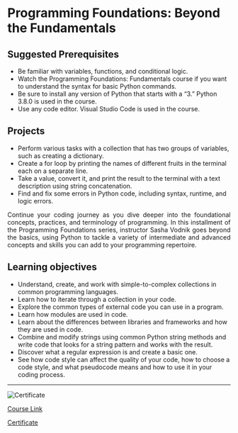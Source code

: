 # Programming Foundations: Beyond the Fundamentals

## Suggested Prerequisites

- Be familiar with variables, functions, and conditional logic.
- Watch the Programming Foundations: Fundamentals course if you want to understand the syntax for basic Python commands.
- Be sure to install any version of Python that starts with a “3.” Python 3.8.0 is used in the course.
- Use any code editor. Visual Studio Code is used in the course.

## Projects

- Perform various tasks with a collection that has two groups of variables, such as creating a dictionary.
- Create a for loop by printing the names of different fruits in the terminal each on a separate line.
- Take a value, convert it, and print the result to the terminal with a text description using string concatenation.
- Find and fix some errors in Python code, including syntax, runtime, and logic errors.

<p align="justify">Continue your coding journey as you dive deeper into the foundational concepts, practices, and terminology of programming. In this installment of the Programming Foundations series, instructor Sasha Vodnik goes beyond the basics, using Python to tackle a variety of intermediate and advanced concepts and skills you can add to your programming repertoire.</p>

## Learning objectives

- Understand, create, and work with simple-to-complex collections in common programming languages.
- Learn how to iterate through a collection in your code.
- Explore the common types of external code you can use in a program.
- Learn how modules are used in code.
- Learn about the differences between libraries and frameworks and how they are used in code.
- Combine and modify strings using common Python string methods and write code that looks for a string pattern and works with the result.
- Discover what a regular expression is and create a basic one.
- See how code style can affect the quality of your code, how to choose a code style, and what pseudocode means and how to use it in your coding process.

---

![Certificate](https://media.licdn.com/dms/image/v2/D4D22AQEK11EA068Puw/feedshare-shrink_1280/feedshare-shrink_1280/0/1729098881490?e=1737590400&v=beta&t=PydlpfdSmPVm8KZR7ZU8iGmo4LN2SHxozRfKbAAYXOE "LinkedIn Learning Certificate of Completion")

[Course Link](https://www.linkedin.com/learning/programming-foundations-beyond-the-fundamentals)

[Certificate](https://www.linkedin.com/learning/certificates/64656ee7ef2322a20ff764cc58f7aeff948b395cda9648f33356a42f17b30ab6)

